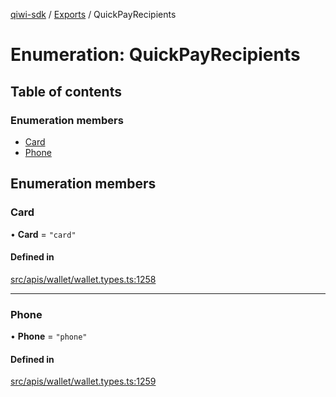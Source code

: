 [qiwi-sdk](../README.md) / [Exports](../modules.md) / QuickPayRecipients

# Enumeration: QuickPayRecipients

## Table of contents

### Enumeration members

- [Card](QuickPayRecipients.md#card)
- [Phone](QuickPayRecipients.md#phone)

## Enumeration members

### Card

• **Card** = `"card"`

#### Defined in

[src/apis/wallet/wallet.types.ts:1258](https://github.com/AlexXanderGrib/node-qiwi-sdk/blob/52e2fc4/src/apis/wallet/wallet.types.ts#L1258)

___

### Phone

• **Phone** = `"phone"`

#### Defined in

[src/apis/wallet/wallet.types.ts:1259](https://github.com/AlexXanderGrib/node-qiwi-sdk/blob/52e2fc4/src/apis/wallet/wallet.types.ts#L1259)
